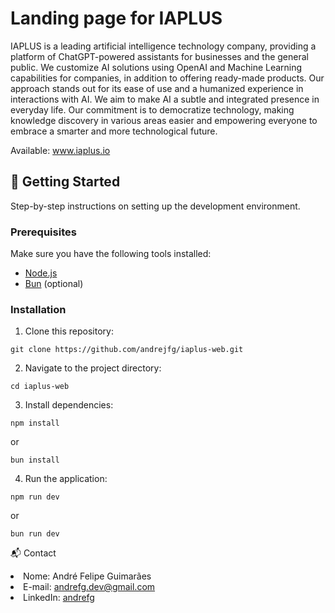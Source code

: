 # Landing page for IAPLUS

IAPLUS is a leading artificial intelligence technology company, providing a platform of ChatGPT-powered assistants for businesses and the general public. We customize AI solutions using OpenAI and Machine Learning capabilities for companies, in addition to offering ready-made products. Our approach stands out for its ease of use and a humanized experience in interactions with AI. We aim to make AI a subtle and integrated presence in everyday life. Our commitment is to democratize technology, making knowledge discovery in various areas easier and empowering everyone to embrace a smarter and more technological future.

Available: www.iaplus.io


## 🚀 Getting Started

Step-by-step instructions on setting up the development environment.

### Prerequisites

Make sure you have the following tools installed:

- [Node.js](https://nodejs.org/)
- [Bun](https://bun.sh/) (optional)

### Installation

1. Clone this repository:

```shell
git clone https://github.com/andrejfg/iaplus-web.git
```
2. Navigate to the project directory:

```shell
cd iaplus-web
```

3. Install dependencies:

```shell
npm install
```

or

```shell
bun install
```

4. Run the application:

```shell
npm run dev
```

or

```shell
bun run dev
```

📬 Contact
<li>Nome: André Felipe Guimarães</li><li>E-mail: <a href="mailto:andrefg.dev@gmail.com" target="_new">andrefg.dev@gmail.com</a></li><li>LinkedIn: <a href="https://www.linkedin.com/in/andrefg/" target="_new">andrefg</a></li>



